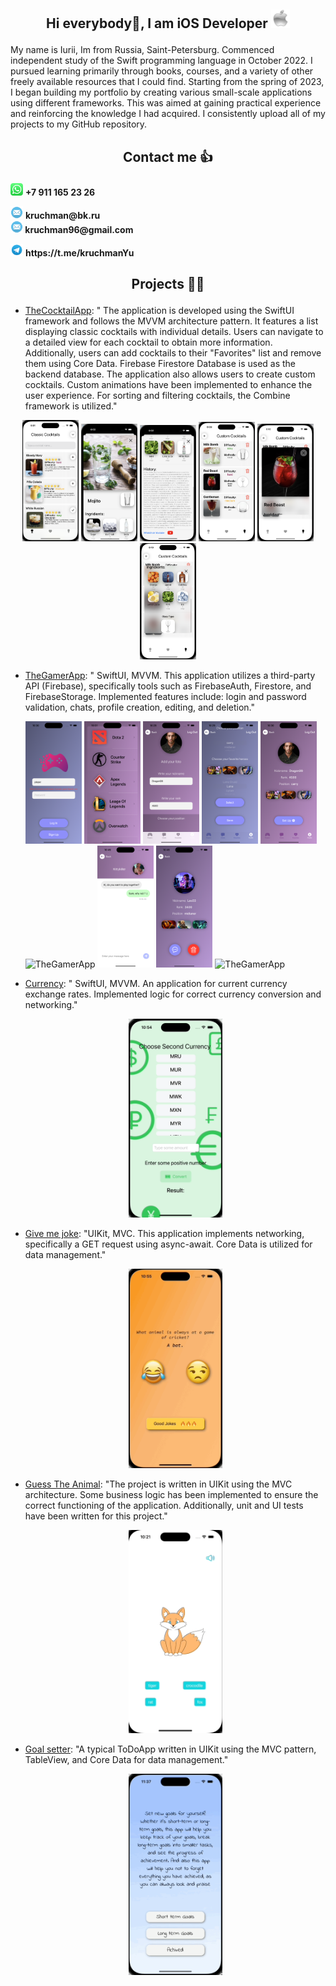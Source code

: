 
## <p align="center"> Hi everybody🤟, I am iOS Developer   <img src="appleLogo.png" alt="image" width="30" height="30" />

My name is Iurii, Im from Russia, Saint-Petersburg. Commenced independent study of the Swift programming language in October 2022. I pursued learning primarily through books, courses, and a variety of other freely available resources that I could find. Starting from the spring of 2023, I began building my portfolio by creating various small-scale applications using different frameworks. This was aimed at gaining practical experience and reinforcing the knowledge I had acquired. I consistently upload all of my projects to my GitHub repository.

## <p align="center"> Contact me 👍

 <p>
  <img src="WhatsApp.png" alt="WhatsApp" width="20" height="20" />
   <strong>+7 911 165 23 26</strong>
</p>
<p>
  <img src="mail.png" alt="Mail" width="20" height="20" />
  <strong>kruchman@bk.ru <br>
   <img src="mail.png" alt="Mail" width="20" height="20" />
  kruchman96@gmail.com</strong>
</p>
<p>
  <img src="telegram.png" alt="Telegram" width="20" height="20" />
  <strong>https://t.me/kruchmanYu</strong>
</p>

## <p align="center"> Projects 🧑‍💻

- [TheCocktailApp](https://github.com/kruchman/Cocktail-App): "
The application is developed using the SwiftUI framework and follows the MVVM architecture pattern. It features a list displaying classic cocktails with individual details. Users can navigate to a detailed view for each cocktail to obtain more information. Additionally, users can add cocktails to their "Favorites" list and remove them using Core Data. Firebase Firestore Database is used as the backend database. The application also allows users to create custom cocktails. Custom animations have been implemented to enhance the user experience. For sorting and filtering cocktails, the Combine framework is utilized."

<p align="center">
<img src="CocktailAppContent/classicCocktailsList.png" alt="TheCocktailApp" width="90" />
 <img src="CocktailAppContent/detailScreen.png" alt="TheCocktailApp" width="90" />
 <img src="CocktailAppContent/detailSecondScreen.png" alt="TheCocktailApp" width="90" />
 <img src="CocktailAppContent/customCocktailsList.png" alt="TheCocktailApp" width="90" />
 <img src="CocktailAppContent/customCocktailDetail.png" alt="TheCocktailApp" width="90" />
 <img src="CocktailAppContent/customCocktailDetailSecond.png" alt="TheCocktailApp" width="90" />
</p>

- [TheGamerApp](https://github.com/kruchman/TheGamerApp): "
SwiftUI, MVVM. This application utilizes a third-party API (Firebase), specifically tools such as FirebaseAuth, Firestore, and FirebaseStorage. Implemented features include: login and password validation, chats, profile creation, editing, and deletion."

  <p align="leading">
     <img src="The Gamer App Content/FirstScreen.png" alt="TheGamerApp" width="90" />
    <img src="The Gamer App Content/GameSelection.png" alt="TheGamerApp" width="90" />
  <img src="The Gamer App Content/ProfileSetting1.png" alt="TheGamerApp" width="90" />
  <img src="The Gamer App Content/ProfileSetting2.png" alt="TheGamerApp" width="90" />
  <img src="The Gamer App Content/Profile.png" alt="TheGamerApp" width="90" />
  <img src="The Gamer App Content/UsersList.png" alt="TheGamerApp" width="90" />
  <img src="The Gamer App Content/Chat.png" alt="TheGamerApp" width="90" />
  <img src="The Gamer App Content/FavoritesDetail.png" alt="FavoritesDetail" width="90" />
  <img src="The Gamer App Content/TheGamerApp.gif" alt="TheGamerApp" width="90" height="200" />
</p>

- [Currency](https://github.com/kruchman/Currency): "
SwiftUI, MVVM. An application for current currency exchange rates. Implemented logic for correct currency conversion and networking."
  <p align="center">
  <img src="Currency.gif2.gif" alt="Currency" width="150" />
</p>

- [Give me joke](https://github.com/kruchman/Give-me-joke): "UIKit, MVC. This application implements networking, specifically a GET request using async-await. Core Data is utilized for data management."

  <p align="center">
  <img src="GiveMeJoke.gif2.gif" alt="Give me joke" width="150" />
</p>

- [Guess The Animal](https://github.com/kruchman/Guess-The-Animal): "The project is written in UIKit using the MVC architecture. Some business logic has been implemented to ensure the correct functioning of the application. Additionally, unit and UI tests have been written for this project."

  <p align="center">
  <img src="guessTheAnumalGif.gif" alt="GuessTheAnimal" width="150" />
</p>

- [Goal setter](https://github.com/kruchman/Goal-setter): "A typical ToDoApp written in UIKit using the MVC pattern, TableView, and Core Data for data management."

  <p align="center">
  <img src="GoalSetter.gif2.gif" alt="GoalSetter" width="150" />
</p>
